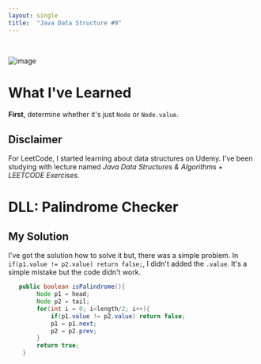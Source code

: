 ```yaml
---
layout: single
title:  "Java Data Structure #9"
---
```

<br>

![image](https://github.com/DutchVandaline/DutchVandaline.github.io/assets/142364450/b75c9826-3f3f-44ba-9d85-dc8eb7d3aba1)

# What I've Learned
**First**, determine whether it's just `Node` or `Node.value`.

## Disclaimer
 For LeetCode, I started learning about data structures on Udemy. I've been studying with lecture named *Java Data Structures & Algorithms + LEETCODE Exercises*. 

# DLL: Palindrome Checker

## My Solution
I've got the solution how to solve it but, there was a simple problem. In `if(p1.value != p2.value) return false;`, I didn't added the `.value`. It's a simple mistake but the code didn't work.

```java
   public boolean isPalindrome(){
	    Node p1 = head;
	    Node p2 = tail;
	    for(int i = 0; i<length/2; i++){
	        if(p1.value != p2.value) return false;
	        p1 = p1.next;
	        p2 = p2.prev;
	    }
	    return true;
	}
```
<br>
